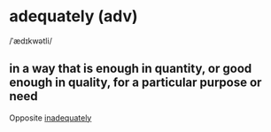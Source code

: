 # adequately (adv)

/ˈædɪkwətli/

## in a way that is enough in quantity, or good enough in quality, for a particular purpose or need

Opposite [inadequately](../i/inadequately-adv.md#in-a-way-that-is-not-enough-or-not-good-enough)